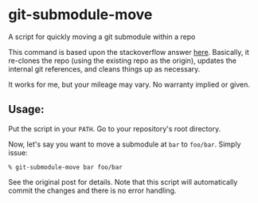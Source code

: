git-submodule-move
==================

A script for quickly moving a git submodule within a repo

This command is based upon the stackoverflow answer
[here](http://stackoverflow.com/a/13942859).  Basically, it re-clones
the repo (using the existing repo as the origin), updates the internal
git references, and cleans things up as necessary.

It works for me, but your mileage may vary.  No warranty implied or
given.

## Usage:

Put the script in your `PATH`.  Go to your repository's root directory.

Now, let's say you want to move a submodule at `bar` to `foo/bar`.
Simply issue:

    % git-submodule-move bar foo/bar
    
See the original post for details.  Note that this script will
automatically commit the changes and there is no error handling.

